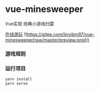 # vue-minesweeper

Vue实现 经典小游戏扫雷 

[在线游玩](http://101.33.214.39:81/)
![https://gitee.com/linyibin97/vue-minesweeper/raw/master/preview.png]()

### 游戏规则


### 运行项目
```
yarn install
yarn serve
```